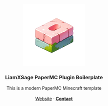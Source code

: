 <br />
<div align="center">
  <a href="https://discord.com/users/216487432667791360">
    <img src="https://github.com/Liams-Boilerplates/.github/blob/228c5a18d4410e1b5367276fd359197dafa8f6aa/profile/LiamsBoilerplatesNoBG.png" alt="Logo" width="200" height="200">
</a>

  <h3 align="center">LiamXSage PaperMC Plugin Boilerplate</h3>

  <p align="center">
    This is a modern PaperMC Minecraft template
    <br />
    <br />
    <a href="https://liamxsage.com">Website</a>
    ·
    <a href="https://discord.com/users/216487432667791360"><strong>Contact</strong></a>
  </p>
</div>
